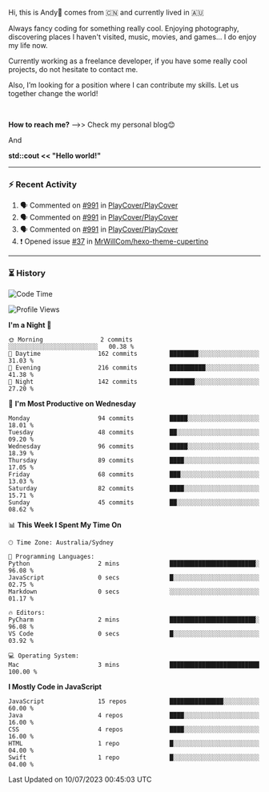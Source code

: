 Hi, this is Andy👋 comes from :cn: and currently lived in 🇦🇺

Always fancy coding for something really cool. Enjoying photography, discovering places I haven't visited, music, movies, and games... I do enjoy my life now.

Currently working as a freelance developer, if you have some really cool projects, do not hesitate to contact me.

Also, I’m looking for a position where I can contribute my skills. Let us together change the world!

<br>

<b>How to reach me?</b> -->> Check my personal blog😊

And

**std::cout << "Hello world!"**

---

### ⚡ Recent Activity
<!--START_SECTION:activity-->
1. 🗣 Commented on [#991](https://github.com/PlayCover/PlayCover/issues/991) in [PlayCover/PlayCover](https://github.com/PlayCover/PlayCover)
2. 🗣 Commented on [#991](https://github.com/PlayCover/PlayCover/issues/991) in [PlayCover/PlayCover](https://github.com/PlayCover/PlayCover)
3. 🗣 Commented on [#991](https://github.com/PlayCover/PlayCover/issues/991) in [PlayCover/PlayCover](https://github.com/PlayCover/PlayCover)
4. ❗️ Opened issue [#37](https://github.com/MrWillCom/hexo-theme-cupertino/issues/37) in [MrWillCom/hexo-theme-cupertino](https://github.com/MrWillCom/hexo-theme-cupertino)
<!--END_SECTION:activity-->

---

### ⏳ History
<!--START_SECTION:waka-->
![Code Time](http://img.shields.io/badge/Code%20Time-200%20hrs%2025%20mins-blue)

![Profile Views](http://img.shields.io/badge/Profile%20Views-0-blue)

**I'm a Night 🦉** 

```text
🌞 Morning                2 commits           ░░░░░░░░░░░░░░░░░░░░░░░░░   00.38 % 
🌆 Daytime                162 commits         ████████░░░░░░░░░░░░░░░░░   31.03 % 
🌃 Evening                216 commits         ██████████░░░░░░░░░░░░░░░   41.38 % 
🌙 Night                  142 commits         ███████░░░░░░░░░░░░░░░░░░   27.20 % 
```
📅 **I'm Most Productive on Wednesday** 

```text
Monday                   94 commits          █████░░░░░░░░░░░░░░░░░░░░   18.01 % 
Tuesday                  48 commits          ██░░░░░░░░░░░░░░░░░░░░░░░   09.20 % 
Wednesday                96 commits          █████░░░░░░░░░░░░░░░░░░░░   18.39 % 
Thursday                 89 commits          ████░░░░░░░░░░░░░░░░░░░░░   17.05 % 
Friday                   68 commits          ███░░░░░░░░░░░░░░░░░░░░░░   13.03 % 
Saturday                 82 commits          ████░░░░░░░░░░░░░░░░░░░░░   15.71 % 
Sunday                   45 commits          ██░░░░░░░░░░░░░░░░░░░░░░░   08.62 % 
```


📊 **This Week I Spent My Time On** 

```text
🕑︎ Time Zone: Australia/Sydney

💬 Programming Languages: 
Python                   2 mins              ████████████████████████░   96.08 % 
JavaScript               0 secs              █░░░░░░░░░░░░░░░░░░░░░░░░   02.75 % 
Markdown                 0 secs              ░░░░░░░░░░░░░░░░░░░░░░░░░   01.17 % 

🔥 Editors: 
PyCharm                  2 mins              ████████████████████████░   96.08 % 
VS Code                  0 secs              █░░░░░░░░░░░░░░░░░░░░░░░░   03.92 % 

💻 Operating System: 
Mac                      3 mins              █████████████████████████   100.00 % 
```

**I Mostly Code in JavaScript** 

```text
JavaScript               15 repos            ███████████████░░░░░░░░░░   60.00 % 
Java                     4 repos             ████░░░░░░░░░░░░░░░░░░░░░   16.00 % 
CSS                      4 repos             ████░░░░░░░░░░░░░░░░░░░░░   16.00 % 
HTML                     1 repo              █░░░░░░░░░░░░░░░░░░░░░░░░   04.00 % 
Swift                    1 repo              █░░░░░░░░░░░░░░░░░░░░░░░░   04.00 % 
```




 Last Updated on 10/07/2023 00:45:03 UTC
<!--END_SECTION:waka-->


<!---
JinchuanL/JinchuanL is a ✨ special ✨ repository because its `README.md` (this file) appears on your GitHub profile.
You can click the Preview link to take a look at your changes.
--->
